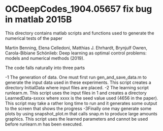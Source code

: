 # OCDeepCodes_1904.05657 fix bug in matlab 2015B

This directory contains matlab scripts and functions used to generate the numerical tests 
of the paper  

Martin Benning, Elena Celledoni, Matthias J. Ehrhardt, Brynjulf Owren, Carola-Bibiane Schönlieb:
Deep learning as optimal control problems: models and numerical methods (2019).

The code falls naturally into three parts

-1 The generation of data. One must first run gen_and_save_data.m to generate the input data used in these experiments. This script creates a directory InitialData where input files are placed.
-2 The learning script runlearn.m. This script uses the input files in 1 and creates a directory LearnedData-sxxxx where xxxx is the seed value used (4656 in the paper).  This script may take a rather long time to run and it generates some output to the screen that shows the progress
-3Finally one may generate some plots by using snapshot_plot.m that calls snap.m to produce large amounts graphics. This script uses the learned parameters and cannot be used before runlearn.m has been executed.


